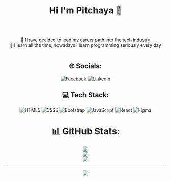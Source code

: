 <h1 align="center"> Hi I'm Pitchaya 🌵</h1><br><br>

<div align="center">

🔭 I have decided to lead my career path into the tech industry<br>🌱 I learn all the time, nowadays I learn programming seriously every day<br><br>

</div>

<h2 align="center"> 🌐 Socials:</h1>

<div align="center">
  
[![Facebook](https://img.shields.io/badge/Facebook-%231877F2.svg?logo=Facebook&logoColor=white)](https://www.facebook.com/piccy.minnie.7/) 
[![LinkedIn](https://img.shields.io/badge/LinkedIn-%230077B5.svg?logo=linkedin&logoColor=white)](https://www.linkedin.com/in/pitchaya-kotrakkham-b4749b234/) 

</div>
  
<h2 align="center"> 💻 Tech Stack:</h1>

<div align="center">

![HTML5](https://img.shields.io/badge/html5-%23E34F26.svg?style=for-the-badge&logo=html5&logoColor=white) ![CSS3](https://img.shields.io/badge/css3-%231572B6.svg?style=for-the-badge&logo=css3&logoColor=white) ![Bootstrap](https://img.shields.io/badge/bootstrap-%23563D7C.svg?style=for-the-badge&logo=bootstrap&logoColor=white) ![JavaScript](https://img.shields.io/badge/javascript-%23323330.svg?style=for-the-badge&logo=javascript&logoColor=%23F7DF1E) ![React](https://img.shields.io/badge/react-%2320232a.svg?style=for-the-badge&logo=react&logoColor=%2361DAFB) 
![Figma](https://img.shields.io/badge/figma-%23F24E1E.svg?style=for-the-badge&logo=figma&logoColor=white) 
  
</div> 

<div align="center">

# 📊 GitHub Stats:
![](https://github-readme-stats.vercel.app/api?username=pitchamint&theme=onedark&hide_border=false&include_all_commits=true&count_private=true)<br/>
![](https://github-readme-streak-stats.herokuapp.com/?user=pitchamint&theme=onedark&hide_border=false)<br/>
![](https://github-readme-stats.vercel.app/api/top-langs/?username=pitchamint&theme=onedark&hide_border=false&include_all_commits=true&count_private=true&layout=compact)

</div>  
 
 
<div align="center">

---
[![](https://visitcount.itsvg.in/api?id=pitchamint&icon=0&color=0)](https://visitcount.itsvg.in)

</div>
